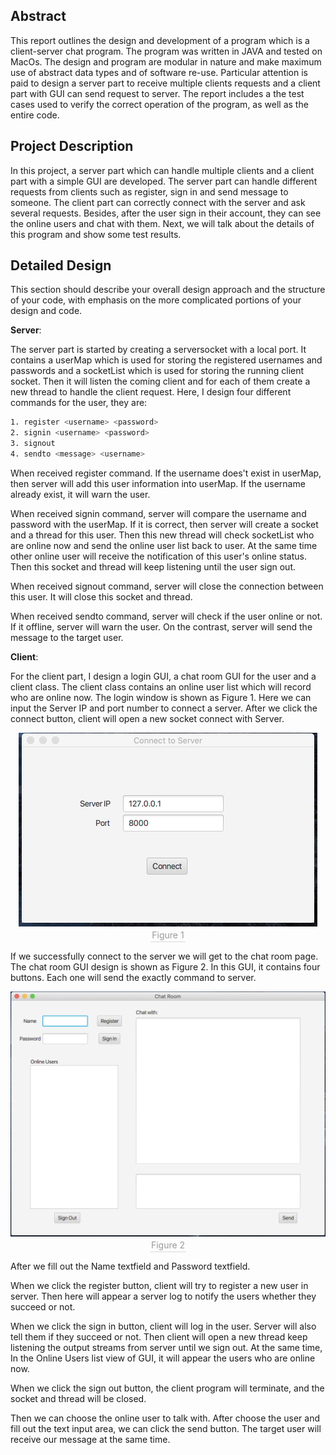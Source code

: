 ## Abstract 

This report outlines the design and development of a program which is a client-server chat program. The program was written in JAVA and tested on MacOs. The design and program are modular in nature and make maximum use of abstract data types and of software re-use. Particular attention is paid to design a server part to receive multiple clients requests and a client part with GUI can send request to server. The report includes a the test cases used to verify the correct operation of the program, as well as the entire code. 





## Project Description

In this project, a server part which can handle multiple clients and a client part with a simple GUI are developed. The server part can handle different requests from clients such as register, sign in and send message to someone. The client part can correctly connect with the server and ask several requests. Besides, after the user sign in their account, they can see the online users and chat with them. Next, we will talk about the details of this program and show some test results.



## Detailed Design

This section should describe your overall design approach and the structure of your code, with emphasis on the more complicated portions of your design and code.

**Server**:

The server part is started by creating a serversocket with a local port. It contains a userMap which is used for storing the registered usernames and passwords and a socketList which is used for storing the running client socket. Then it will listen the coming client and for each of them create a new thread to handle the client request. Here, I design four different commands for the user, they are:

```bash
1. register <username> <password>
2. signin <username> <password>
3. signout
4. sendto <message> <username>
```

When received register command. If the username does't exist in userMap, then server will add this user information into userMap. If the username already exist, it will warn the user. 

When received signin command, server will compare the username and password with the userMap. If it is correct, then server will create a socket and a thread for this user.  Then this new thread will check socketList who are online now and send the online user list back to user. At the same time other online user will receive the notification of this user's online status. Then this socket and thread will keep listening until the user sign out.

When received signout command, server will close the connection between this user. It will close this socket and thread.

When received sendto command, server will check if the user online or not. If it offline, server will warn the user. On the contrast, server will send the message to the target user.



**Client**:

For the client part, I design a login GUI, a chat room GUI for the user and a client class. The client class contains an online user list which will record who are online now. The login window is shown as Figure 1. Here we can input the Server IP and port number to connect a server. After we click the connect button, client will open a new socket connect with Server.

<center>    <img src="image/picture1.png" alt="Figure 1" style="zoom:50%;" >    <br>    <div style="color:orange; border-bottom: 1px solid #d9d9d9;    display: inline-block;    color: #999;    padding: 2px;">Figure 1</div> </center>

If we successfully connect to the server we will get to the chat room page. The chat room GUI design is shown as Figure 2. In this GUI, it contains four buttons. Each one will send the exactly command to server. 	

<center>    <img src="image/picture2.png" alt="Figure 2" style="zoom:50%;" >    <br>    <div style="color:orange; border-bottom: 1px solid #d9d9d9;    display: inline-block;    color: #999;    padding: 2px;">Figure 2</div> </center>

After we fill out the Name textfield and Password textfield.

When we click the register button, client will try to register a new user in server. Then here will appear a server log to notify the users whether they succeed or not.

When we click the sign in button, client will log in the user. Server will also tell them if they succeed or not. Then client will open a new thread  keep listening the output streams from server until we sign out. At the same time,  In the Online Users list view of GUI, it will appear the users who are online now. 

When we click the sign out button, the client program will terminate, and the socket and thread will be closed.

Then we can choose the online user to talk with. After choose the user and fill out the text input area, we can click the send button. The target user will receive our message at the same time.




## 
